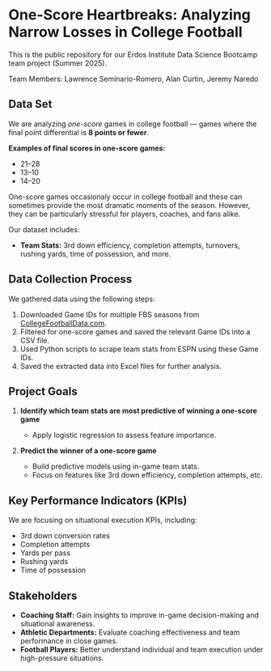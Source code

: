 # One-Score Heartbreaks: Analyzing Narrow Losses in College Football

This is the public repository for our Erdos Institute Data Science Bootcamp team project (Summer 2025).

Team Members: Lawrence Seminario-Romero, Alan Curtin, Jeremy Naredo

## Data Set

We are analyzing *one-score* games in college football — games where the final point differential is **8 points or fewer**.

**Examples of final scores in one-score games:**
- 21–28  
- 13–10  
- 14–20  

One-score games occasionaly occur in college football and these can sometimes provide the most dramatic moments of the season. However, they can be particularly stressful for players, coaches, and fans alike.

Our dataset includes:
- **Team Stats:** 3rd down efficiency, completion attempts, turnovers, rushing yards, time of possession, and more.

## Data Collection Process

We gathered data using the following steps:
1. Downloaded Game IDs for multiple FBS seasons from [CollegeFootballData.com](https://collegefootballdata.com/).
2. Filtered for one-score games and saved the relevant Game IDs into a CSV file.
3. Used Python scripts to scrape team stats from ESPN using these Game IDs.
4. Saved the extracted data into Excel files for further analysis.

## Project Goals

1. **Identify which team stats are most predictive of winning a one-score game**  
   - Apply logistic regression to assess feature importance.

2. **Predict the winner of a one-score game**  
   - Build predictive models using in-game team stats.
   - Focus on features like 3rd down efficiency, completion attempts, etc.

## Key Performance Indicators (KPIs)

We are focusing on situational execution KPIs, including:
- 3rd down conversion rates
- Completion attempts
- Yards per pass
- Rushing yards
- Time of possession

## Stakeholders

- **Coaching Staff:** Gain insights to improve in-game decision-making and situational awareness.
- **Athletic Departments:** Evaluate coaching effectiveness and team performance in close games.
- **Football Players:** Better understand individual and team execution under high-pressure situations.

